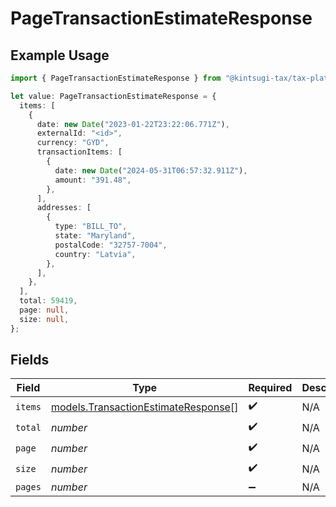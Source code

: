 # PageTransactionEstimateResponse

## Example Usage

```typescript
import { PageTransactionEstimateResponse } from "@kintsugi-tax/tax-platform-sdk/models";

let value: PageTransactionEstimateResponse = {
  items: [
    {
      date: new Date("2023-01-22T23:22:06.771Z"),
      externalId: "<id>",
      currency: "GYD",
      transactionItems: [
        {
          date: new Date("2024-05-31T06:57:32.911Z"),
          amount: "391.48",
        },
      ],
      addresses: [
        {
          type: "BILL_TO",
          state: "Maryland",
          postalCode: "32757-7004",
          country: "Latvia",
        },
      ],
    },
  ],
  total: 59419,
  page: null,
  size: null,
};
```

## Fields

| Field                                                                            | Type                                                                             | Required                                                                         | Description                                                                      |
| -------------------------------------------------------------------------------- | -------------------------------------------------------------------------------- | -------------------------------------------------------------------------------- | -------------------------------------------------------------------------------- |
| `items`                                                                          | [models.TransactionEstimateResponse](../models/transactionestimateresponse.md)[] | :heavy_check_mark:                                                               | N/A                                                                              |
| `total`                                                                          | *number*                                                                         | :heavy_check_mark:                                                               | N/A                                                                              |
| `page`                                                                           | *number*                                                                         | :heavy_check_mark:                                                               | N/A                                                                              |
| `size`                                                                           | *number*                                                                         | :heavy_check_mark:                                                               | N/A                                                                              |
| `pages`                                                                          | *number*                                                                         | :heavy_minus_sign:                                                               | N/A                                                                              |
